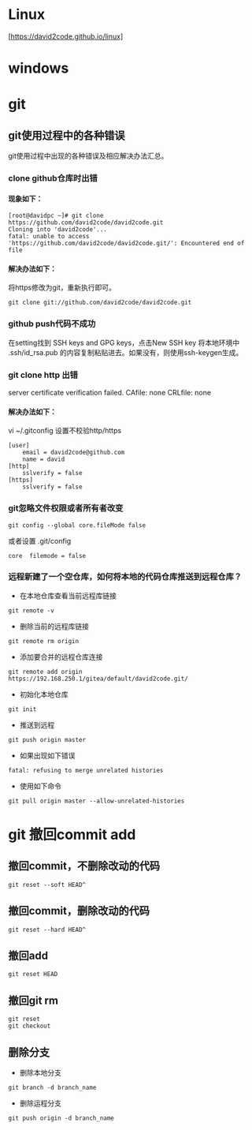 # Linux

[https://david2code.github.io/linux]

# windows
# git
## git使用过程中的各种错误

git使用过程中出现的各种错误及相应解决办法汇总。


### clone github仓库时出错

#### 现象如下：
```shell
[root@davidpc ~]# git clone https://github.com/david2code/david2code.git
Cloning into 'david2code'...
fatal: unable to access 'https://github.com/david2code/david2code.git/': Encountered end of file
```
#### 解决办法如下：

将https修改为git，重新执行即可。
```shell
git clone git://github.com/david2code/david2code.git
```
### github push代码不成功
在setting找到 SSH keys and GPG keys，点击New SSH key
将本地环境中 .ssh/id_rsa.pub 的内容复制粘贴进去。如果没有，则使用ssh-keygen生成。
### git clone http 出错
server certificate verification failed. CAfile: none CRLfile: none
#### 解决办法如下：
vi ~/.gitconfig
设置不校验http/https
```shell
[user]
    email = david2code@github.com
    name = david
[http]
    sslverify = false
[https]
    sslverify = false
```

### git忽略文件权限或者所有者改变
```shell
git config --global core.fileMode false
```
或者设置 .git/config
```shell
core  filemode = false
```

### 远程新建了一个空仓库，如何将本地的代码仓库推送到远程仓库？
- 在本地仓库查看当前远程库链接
```shell
git remote -v
```
-  删除当前的远程库链接
```shell
git remote rm origin
```
- 添加要合并的远程仓库连接
```shell
git remote add origin https://192.168.250.1/gitea/default/david2code.git/
```
- 初始化本地仓库
```shell
git init
```
- 推送到远程
```shell
git push origin master
```
- 如果出现如下错误
```shell
fatal: refusing to merge unrelated histories
```
- 使用如下命令
```shell
git pull origin master --allow-unrelated-histories
```

# git 撤回commit add
## 撤回commit，不删除改动的代码
```shell
git reset --soft HEAD^
```
## 撤回commit，删除改动的代码
```shell
git reset --hard HEAD^
```
## 撤回add
```shell
git reset HEAD
```
## 撤回git rm
```shell
git reset
git checkout
```
## 删除分支
- 删除本地分支
```shell
git branch -d branch_name
```
- 删除运程分支
```shell
git push origin -d branch_name
```
